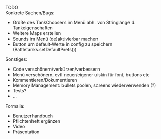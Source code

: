 TODO  
Konkrete Sachen/Bugs:

- Größe des TankChoosers im Menü abh. von Stringlänge d. Tankeigenschaften
- Weitere Maps erstellen
- Sounds im Menü (de)aktivierbar machen
- Button um default-Werte in config zu speichern (Battletanks.setDefaultPrefs())


Sonstiges:
- Code verschönern/verkürzen/verbessern
- Menü verschönern, evtl neuer/eigener uiskin für font, buttons etc
- Kommentieren/Dokumentieren
- Memory Management: bullets poolen, screens wiederverwenden (?)
- Tests?
- ...


Formalia:
- Benutzerhandbuch
- Pflichtenheft ergänzen
- Video
- Präsentation
